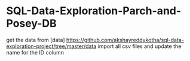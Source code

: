 # SQL-Data-Exploration-Parch-and-Posey-DB
get the data from [data] <https://github.com/akshayreddykotha/sql-data-exploration-project/tree/master/data>
import all csv files and update the name for the ID column
